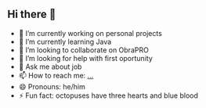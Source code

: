 ## Hi there 👋


- 🔭 I’m currently working on personal projects
- 🌱 I’m currently learning Java
- 👯 I’m looking to collaborate on ObraPRO
- 🤔 I’m looking for help with first oportunity
- 💬 Ask me about job
- 📫 How to reach me: [...](https://www.linkedin.com/in/gferreiraalves/)
- 😄 Pronouns: he/him
- ⚡ Fun fact: octopuses have three hearts and blue blood
